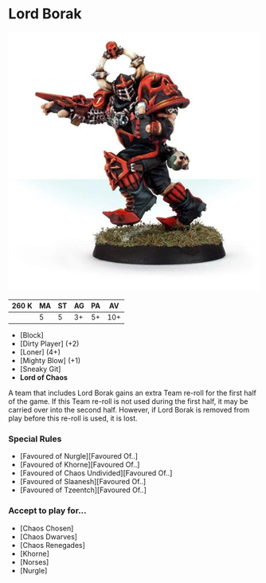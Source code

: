 # Lord Borak

![](../media/starplayers/LordBoraktheDespoiler01.jpg)

| 260 K  | MA | ST | AG | PA | AV |
| --- | --- | --- | --- | --- | --- |
| | 5 | 5 | 3+ | 5+ | 10+ |

* [Block]
* [Dirty Player] (+2)
* [Loner] (4+)
* [Mighty Blow] (+1)
* [Sneaky Git]
* **Lord of Chaos**

A team that includes Lord Borak gains an extra Team re-roll for the first half of the game. If this Team re-roll is not used during the first half, it may be carried over into the second half. However, if Lord Borak is removed from play before this re-roll is used, it is lost.

### Special Rules
* [Favoured of Nurgle][Favoured Of..]
* [Favoured of Khorne][Favoured Of..]
* [Favoured of Chaos Undivided][Favoured Of..]
* [Favoured of Slaanesh][Favoured Of..]
* [Favoured of Tzeentch][Favoured Of..]

### Accept to play for...
* [Chaos Chosen]
* [Chaos Dwarves]
* [Chaos Renegades]
* [Khorne]
* [Norses]
* [Nurgle]
